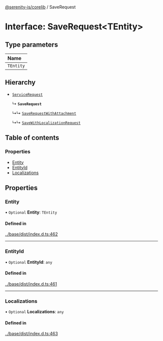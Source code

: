[@serenity-is/corelib](../README.md) / SaveRequest

# Interface: SaveRequest\<TEntity\>

## Type parameters

| Name |
| :------ |
| `TEntity` |

## Hierarchy

- [`ServiceRequest`](ServiceRequest.md)

  ↳ **`SaveRequest`**

  ↳↳ [`SaveRequestWithAttachment`](SaveRequestWithAttachment.md)

  ↳↳ [`SaveWithLocalizationRequest`](SaveWithLocalizationRequest.md)

## Table of contents

### Properties

- [Entity](SaveRequest.md#entity)
- [EntityId](SaveRequest.md#entityid)
- [Localizations](SaveRequest.md#localizations)

## Properties

### Entity

• `Optional` **Entity**: `TEntity`

#### Defined in

[../base/dist/index.d.ts:462](https://github.com/serenity-is/serenity/blob/master/packages/base/dist/index.d.ts#L462)

___

### EntityId

• `Optional` **EntityId**: `any`

#### Defined in

[../base/dist/index.d.ts:461](https://github.com/serenity-is/serenity/blob/master/packages/base/dist/index.d.ts#L461)

___

### Localizations

• `Optional` **Localizations**: `any`

#### Defined in

[../base/dist/index.d.ts:463](https://github.com/serenity-is/serenity/blob/master/packages/base/dist/index.d.ts#L463)
